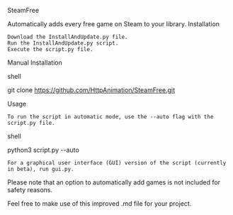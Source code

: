 SteamFree

Automatically adds every free game on Steam to your library.
Installation

    Download the InstallAndUpdate.py file.
    Run the InstallAndUpdate.py script.
    Execute the script.py file.

Manual Installation

shell

git clone https://github.com/HttpAnimation/SteamFree.git

Usage

    To run the script in automatic mode, use the --auto flag with the script.py file.

shell

python3 script.py --auto

    For a graphical user interface (GUI) version of the script (currently in beta), run gui.py.

Please note that an option to automatically add games is not included for safety reasons.

Feel free to make use of this improved .md file for your project.